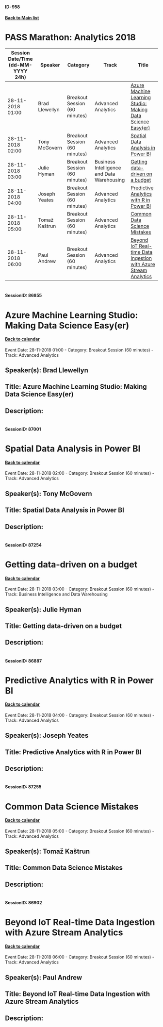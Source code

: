 #### ID: 958
#### [Back to Main list](index.md)
# PASS Marathon: Analytics 2018
Session Date/Time (dd-MM-YYYY 24h)|Speaker|Category|Track|Title
---|---|---|---|---
28-11-2018 01:00|Brad Llewellyn|Breakout Session (60 minutes)|Advanced Analytics|[Azure Machine Learning Studio: Making Data Science Easy(er)](#sessionid-86855)
28-11-2018 02:00|Tony McGovern|Breakout Session (60 minutes)|Advanced Analytics|[Spatial Data Analysis in Power BI](#sessionid-87001)
28-11-2018 03:00|Julie Hyman|Breakout Session (60 minutes)|Business Intelligence and Data Warehousing|[Getting data-driven on a budget](#sessionid-87254)
28-11-2018 04:00|Joseph Yeates|Breakout Session (60 minutes)|Advanced Analytics|[Predictive Analytics with R in Power BI](#sessionid-86887)
28-11-2018 05:00|Tomaž Kaštrun|Breakout Session (60 minutes)|Advanced Analytics|[Common Data Science Mistakes](#sessionid-87255)
28-11-2018 06:00|Paul Andrew|Breakout Session (60 minutes)|Advanced Analytics|[Beyond IoT Real-time Data Ingestion with Azure Stream Analytics](#sessionid-86902)
# 
#### SessionID: 86855
# Azure Machine Learning Studio: Making Data Science Easy(er)
#### [Back to calendar](#id-958)
Event Date: 28-11-2018 01:00 - Category: Breakout Session (60 minutes) - Track: Advanced Analytics
## Speaker(s): Brad Llewellyn
## Title: Azure Machine Learning Studio: Making Data Science Easy(er)
## Description:
### 
# 
#### SessionID: 87001
# Spatial Data Analysis in Power BI
#### [Back to calendar](#id-958)
Event Date: 28-11-2018 02:00 - Category: Breakout Session (60 minutes) - Track: Advanced Analytics
## Speaker(s): Tony McGovern
## Title: Spatial Data Analysis in Power BI
## Description:
### 
# 
#### SessionID: 87254
# Getting data-driven on a budget
#### [Back to calendar](#id-958)
Event Date: 28-11-2018 03:00 - Category: Breakout Session (60 minutes) - Track: Business Intelligence and Data Warehousing
## Speaker(s): Julie Hyman
## Title: Getting data-driven on a budget
## Description:
### 
# 
#### SessionID: 86887
# Predictive Analytics with R in Power BI
#### [Back to calendar](#id-958)
Event Date: 28-11-2018 04:00 - Category: Breakout Session (60 minutes) - Track: Advanced Analytics
## Speaker(s): Joseph Yeates
## Title: Predictive Analytics with R in Power BI
## Description:
### 
# 
#### SessionID: 87255
# Common Data Science Mistakes
#### [Back to calendar](#id-958)
Event Date: 28-11-2018 05:00 - Category: Breakout Session (60 minutes) - Track: Advanced Analytics
## Speaker(s): Tomaž Kaštrun
## Title: Common Data Science Mistakes
## Description:
### 
# 
#### SessionID: 86902
# Beyond IoT Real-time Data Ingestion with Azure Stream Analytics
#### [Back to calendar](#id-958)
Event Date: 28-11-2018 06:00 - Category: Breakout Session (60 minutes) - Track: Advanced Analytics
## Speaker(s): Paul Andrew
## Title: Beyond IoT Real-time Data Ingestion with Azure Stream Analytics
## Description:
### 
